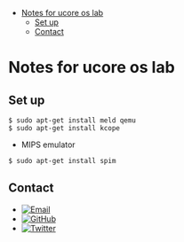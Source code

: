 
* [Notes for ucore os lab](#notes-for-ucore-os-lab)
	* [Set up](#set-up)
	* [Contact](#contact)

# Notes for ucore os lab

## Set up

```shell
$ sudo apt-get install meld qemu
$ sudo apt-get install kcope
```

-   MIPS emulator

```shell
$ sudo apt-get install spim
```

## Contact

-   [![Email](https://img.shields.io/badge/mailto-sabertazimi-brightgreen.svg?style=flat-square)](mailto:sabertazimi@gmail.com)
-   [![GitHub](https://img.shields.io/badge/contact-github-000000.svg?style=flat-square)](https://github.com/sabertazimi)
-   [![Twitter](https://img.shields.io/badge/contact-twitter-blue.svg?style=flat-square)](https://twitter.com/sabertazimi)    
